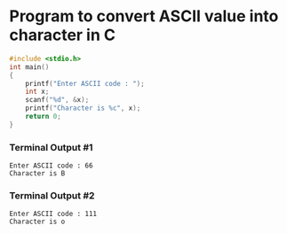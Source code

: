 # Program to convert ASCII value into character in C

```c
#include <stdio.h>
int main()
{
    printf("Enter ASCII code : ");
    int x;
    scanf("%d", &x);
    printf("Character is %c", x);
    return 0;
}
```
### Terminal Output #1
```
Enter ASCII code : 66
Character is B
```
### Terminal Output #2
```
Enter ASCII code : 111
Character is o
```









